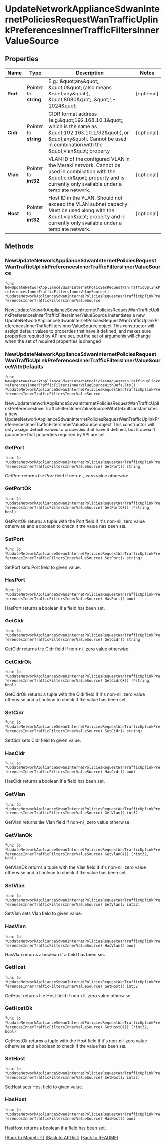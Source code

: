 # UpdateNetworkApplianceSdwanInternetPoliciesRequestWanTrafficUplinkPreferencesInnerTrafficFiltersInnerValueSource

## Properties

Name | Type | Description | Notes
------------ | ------------- | ------------- | -------------
**Port** | Pointer to **string** | E.g.: \&quot;any\&quot;, \&quot;0\&quot; (also means \&quot;any\&quot;), \&quot;8080\&quot;, \&quot;1-1024\&quot; | [optional] 
**Cidr** | Pointer to **string** | CIDR format address (e.g.\&quot;192.168.10.1\&quot;, which is the same as \&quot;192.168.10.1/32\&quot;), or \&quot;any\&quot;. Cannot be used in combination with the \&quot;vlan\&quot; property | [optional] 
**Vlan** | Pointer to **int32** | VLAN ID of the configured VLAN in the Meraki network. Cannot be used in combination with the \&quot;cidr\&quot; property and is currently only available under a template network. | [optional] 
**Host** | Pointer to **int32** | Host ID in the VLAN. Should not exceed the VLAN subnet capacity. Must be used along with the \&quot;vlan\&quot; property and is currently only available under a template network. | [optional] 

## Methods

### NewUpdateNetworkApplianceSdwanInternetPoliciesRequestWanTrafficUplinkPreferencesInnerTrafficFiltersInnerValueSource

`func NewUpdateNetworkApplianceSdwanInternetPoliciesRequestWanTrafficUplinkPreferencesInnerTrafficFiltersInnerValueSource() *UpdateNetworkApplianceSdwanInternetPoliciesRequestWanTrafficUplinkPreferencesInnerTrafficFiltersInnerValueSource`

NewUpdateNetworkApplianceSdwanInternetPoliciesRequestWanTrafficUplinkPreferencesInnerTrafficFiltersInnerValueSource instantiates a new UpdateNetworkApplianceSdwanInternetPoliciesRequestWanTrafficUplinkPreferencesInnerTrafficFiltersInnerValueSource object
This constructor will assign default values to properties that have it defined,
and makes sure properties required by API are set, but the set of arguments
will change when the set of required properties is changed

### NewUpdateNetworkApplianceSdwanInternetPoliciesRequestWanTrafficUplinkPreferencesInnerTrafficFiltersInnerValueSourceWithDefaults

`func NewUpdateNetworkApplianceSdwanInternetPoliciesRequestWanTrafficUplinkPreferencesInnerTrafficFiltersInnerValueSourceWithDefaults() *UpdateNetworkApplianceSdwanInternetPoliciesRequestWanTrafficUplinkPreferencesInnerTrafficFiltersInnerValueSource`

NewUpdateNetworkApplianceSdwanInternetPoliciesRequestWanTrafficUplinkPreferencesInnerTrafficFiltersInnerValueSourceWithDefaults instantiates a new UpdateNetworkApplianceSdwanInternetPoliciesRequestWanTrafficUplinkPreferencesInnerTrafficFiltersInnerValueSource object
This constructor will only assign default values to properties that have it defined,
but it doesn't guarantee that properties required by API are set

### GetPort

`func (o *UpdateNetworkApplianceSdwanInternetPoliciesRequestWanTrafficUplinkPreferencesInnerTrafficFiltersInnerValueSource) GetPort() string`

GetPort returns the Port field if non-nil, zero value otherwise.

### GetPortOk

`func (o *UpdateNetworkApplianceSdwanInternetPoliciesRequestWanTrafficUplinkPreferencesInnerTrafficFiltersInnerValueSource) GetPortOk() (*string, bool)`

GetPortOk returns a tuple with the Port field if it's non-nil, zero value otherwise
and a boolean to check if the value has been set.

### SetPort

`func (o *UpdateNetworkApplianceSdwanInternetPoliciesRequestWanTrafficUplinkPreferencesInnerTrafficFiltersInnerValueSource) SetPort(v string)`

SetPort sets Port field to given value.

### HasPort

`func (o *UpdateNetworkApplianceSdwanInternetPoliciesRequestWanTrafficUplinkPreferencesInnerTrafficFiltersInnerValueSource) HasPort() bool`

HasPort returns a boolean if a field has been set.

### GetCidr

`func (o *UpdateNetworkApplianceSdwanInternetPoliciesRequestWanTrafficUplinkPreferencesInnerTrafficFiltersInnerValueSource) GetCidr() string`

GetCidr returns the Cidr field if non-nil, zero value otherwise.

### GetCidrOk

`func (o *UpdateNetworkApplianceSdwanInternetPoliciesRequestWanTrafficUplinkPreferencesInnerTrafficFiltersInnerValueSource) GetCidrOk() (*string, bool)`

GetCidrOk returns a tuple with the Cidr field if it's non-nil, zero value otherwise
and a boolean to check if the value has been set.

### SetCidr

`func (o *UpdateNetworkApplianceSdwanInternetPoliciesRequestWanTrafficUplinkPreferencesInnerTrafficFiltersInnerValueSource) SetCidr(v string)`

SetCidr sets Cidr field to given value.

### HasCidr

`func (o *UpdateNetworkApplianceSdwanInternetPoliciesRequestWanTrafficUplinkPreferencesInnerTrafficFiltersInnerValueSource) HasCidr() bool`

HasCidr returns a boolean if a field has been set.

### GetVlan

`func (o *UpdateNetworkApplianceSdwanInternetPoliciesRequestWanTrafficUplinkPreferencesInnerTrafficFiltersInnerValueSource) GetVlan() int32`

GetVlan returns the Vlan field if non-nil, zero value otherwise.

### GetVlanOk

`func (o *UpdateNetworkApplianceSdwanInternetPoliciesRequestWanTrafficUplinkPreferencesInnerTrafficFiltersInnerValueSource) GetVlanOk() (*int32, bool)`

GetVlanOk returns a tuple with the Vlan field if it's non-nil, zero value otherwise
and a boolean to check if the value has been set.

### SetVlan

`func (o *UpdateNetworkApplianceSdwanInternetPoliciesRequestWanTrafficUplinkPreferencesInnerTrafficFiltersInnerValueSource) SetVlan(v int32)`

SetVlan sets Vlan field to given value.

### HasVlan

`func (o *UpdateNetworkApplianceSdwanInternetPoliciesRequestWanTrafficUplinkPreferencesInnerTrafficFiltersInnerValueSource) HasVlan() bool`

HasVlan returns a boolean if a field has been set.

### GetHost

`func (o *UpdateNetworkApplianceSdwanInternetPoliciesRequestWanTrafficUplinkPreferencesInnerTrafficFiltersInnerValueSource) GetHost() int32`

GetHost returns the Host field if non-nil, zero value otherwise.

### GetHostOk

`func (o *UpdateNetworkApplianceSdwanInternetPoliciesRequestWanTrafficUplinkPreferencesInnerTrafficFiltersInnerValueSource) GetHostOk() (*int32, bool)`

GetHostOk returns a tuple with the Host field if it's non-nil, zero value otherwise
and a boolean to check if the value has been set.

### SetHost

`func (o *UpdateNetworkApplianceSdwanInternetPoliciesRequestWanTrafficUplinkPreferencesInnerTrafficFiltersInnerValueSource) SetHost(v int32)`

SetHost sets Host field to given value.

### HasHost

`func (o *UpdateNetworkApplianceSdwanInternetPoliciesRequestWanTrafficUplinkPreferencesInnerTrafficFiltersInnerValueSource) HasHost() bool`

HasHost returns a boolean if a field has been set.


[[Back to Model list]](../README.md#documentation-for-models) [[Back to API list]](../README.md#documentation-for-api-endpoints) [[Back to README]](../README.md)


